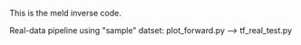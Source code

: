This is the meld inverse code.

Real-data pipeline using "sample" datset:
plot_forward.py --> tf_real_test.py
